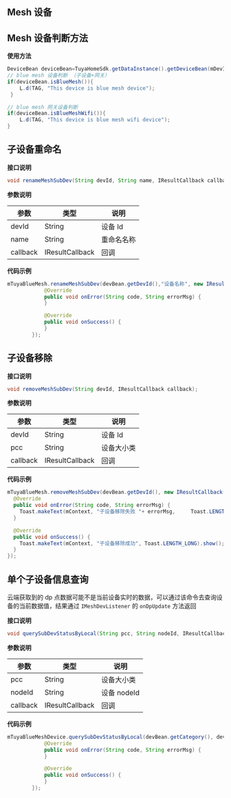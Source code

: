 ## Mesh 设备

## Mesh 设备判断方法

**使用方法**

```java
DeviceBean deviceBean=TuyaHomeSdk.getDataInstance().getDeviceBean(mDevId);
// blue mesh 设备判断 （子设备+网关）
if(deviceBean.isBlueMesh()){
    L.d(TAG, "This device is blue mesh device");
 }

// blue mesh 网关设备判断
if(deviceBean.isBlueMeshWifi()){
    L.d(TAG, "This device is blue mesh wifi device");
}
```
##  子设备重命名

**接口说明**

```java
void renameMeshSubDev(String devId, String name, IResultCallback callback);
```

**参数说明**

|参数|类型|说明|
|--|--|--|
|devId  |String| 设备 Id|
|name		|String|重命名名称|
|callback|IResultCallback|回调|

**代码示例**
```java
mTuyaBlueMesh.renameMeshSubDev(devBean.getDevId(),"设备名称", new IResultCallback() {
            @Override
            public void onError(String code, String errorMsg) {
            }

            @Override
            public void onSuccess() {
            }
        });
```

##  子设备移除

**接口说明**

```java
void removeMeshSubDev(String devId, IResultCallback callback);
```
**参数说明**

|参数|类型|说明|
|--|--|--|
|devId  |String| 设备 Id|
|pcc		|String|设备大小类|
|callback|IResultCallback|回调|

**代码示例**

```java
mTuyaBlueMesh.removeMeshSubDev(devBean.getDevId(), new IResultCallback(){
  @Override
  public void onError(String code, String errorMsg) {
    Toast.makeText(mContext, "子设备移除失败 "+ errorMsg,     Toast.LENGTH_LONG).show();
  }

  @Override
  public void onSuccess() {
    Toast.makeText(mContext, "子设备移除成功", Toast.LENGTH_LONG).show();
  }
});
```

## 单个子设备信息查询

云端获取到的 dp 点数据可能不是当前设备实时的数据，可以通过该命令去查询设备的当前数据值，结果通过 `IMeshDevListener` 的 `onDpUpdate` 方法返回

**接口说明**

```java
void querySubDevStatusByLocal(String pcc, String nodeId, IResultCallback callback);
```

**参数说明**

|参数|类型|说明|
|--|--|--|
|pcc  |String| 设备大小类|
|nodeId		|String|设备 nodeId|
|callback|IResultCallback|回调|

**代码示例**

```java
mTuyaBlueMeshDevice.querySubDevStatusByLocal(devBean.getCategory(), devBean.getNodeId(), new IResultCallback() {
            @Override
            public void onError(String code, String errorMsg) {
            }

            @Override
            public void onSuccess() {
            }
        });
```